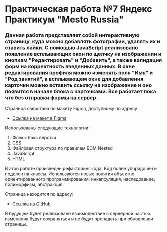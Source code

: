 # Практическая работа №7 Яндекс Практикум "Mesto Russia"

### Данная работа представляет собой интерактивную страницу, куда можно добавлять фотографии, удалять их и ставить лайки. C помощью JavaScript реализовано появление всплывающих окон по щелчку на изображении и кнопкам "Редактировать" и "Добавить", а также валидация форм на корректность введенных данных. В окне редактирования профиля можно изменять поля "Имя" и "Род занятий", а всплывающем окне для добавления карточки можно вставить ссылку на изображение и оно появится в начале блока с карточками. Все работает пока что без отправки формы на сервер. 

Страница сверстана по макету Figma, доступному по адресу
* [Ссылка на макет в Figma](https://www.figma.com/file/kRVLKwYG3d1HGLvh7JFWRT/JavaScript.-Sprint-6?node-id=0%3A1)

Использованы следующие технологии:
1. Флекс-бокс верстка
2. CSS
3. Файловая структура по правилам БЭМ Nested
4. JavaScript
5. HTML

В этой работе произведен рефакторинг кода. Код более упорядочен и поделен на классы. Используются новые понятия объектно-ориентированного программирования: инкапсуляция, наследование, полиморфизм, абстракция. 

Страница находится по адресу:
* [Ссылка на GitHub](https://screench.github.io/mesto/)

В будущем будет реализовано взаимодествие с серверной частью: изменения будут сохраняться и не будут пропадать при обновлении страницы.